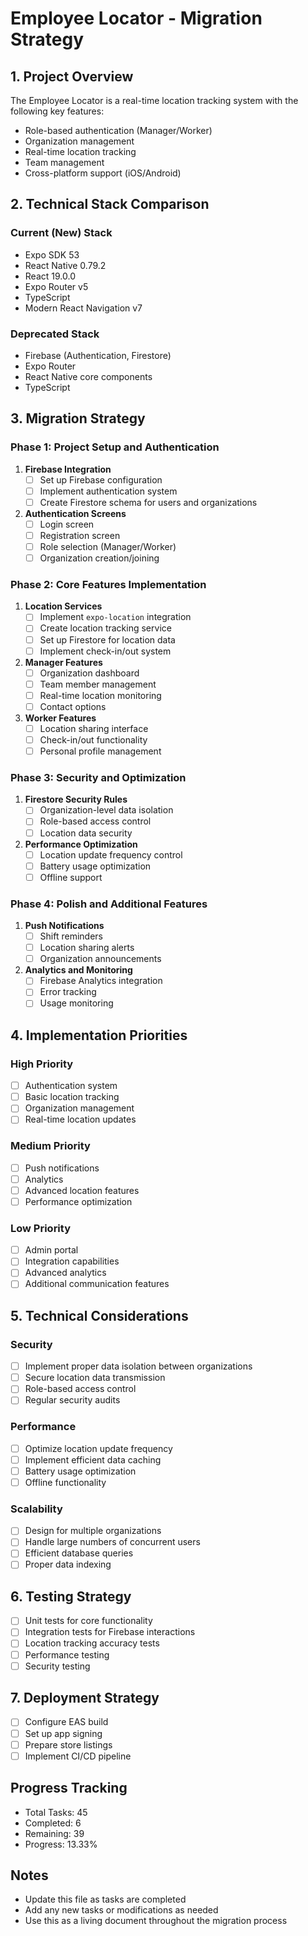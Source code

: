 # Employee Locator - Migration Strategy

## 1. Project Overview
The Employee Locator is a real-time location tracking system with the following key features:
- Role-based authentication (Manager/Worker)
- Organization management
- Real-time location tracking
- Team management
- Cross-platform support (iOS/Android)

## 2. Technical Stack Comparison

### Current (New) Stack
- Expo SDK 53
- React Native 0.79.2
- React 19.0.0
- Expo Router v5
- TypeScript
- Modern React Navigation v7

### Deprecated Stack
- Firebase (Authentication, Firestore)
- Expo Router
- React Native core components
- TypeScript

## 3. Migration Strategy

### Phase 1: Project Setup and Authentication
1. **Firebase Integration**
   - [ ] Set up Firebase configuration
   - [ ] Implement authentication system
   - [ ] Create Firestore schema for users and organizations

2. **Authentication Screens**
   - [ ] Login screen
   - [ ] Registration screen
   - [ ] Role selection (Manager/Worker)
   - [ ] Organization creation/joining

### Phase 2: Core Features Implementation
1. **Location Services**
   - [ ] Implement `expo-location` integration
   - [ ] Create location tracking service
   - [ ] Set up Firestore for location data
   - [ ] Implement check-in/out system

2. **Manager Features**
   - [ ] Organization dashboard
   - [ ] Team member management
   - [ ] Real-time location monitoring
   - [ ] Contact options

3. **Worker Features**
   - [ ] Location sharing interface
   - [ ] Check-in/out functionality
   - [ ] Personal profile management

### Phase 3: Security and Optimization
1. **Firestore Security Rules**
   - [ ] Organization-level data isolation
   - [ ] Role-based access control
   - [ ] Location data security

2. **Performance Optimization**
   - [ ] Location update frequency control
   - [ ] Battery usage optimization
   - [ ] Offline support

### Phase 4: Polish and Additional Features
1. **Push Notifications**
   - [ ] Shift reminders
   - [ ] Location sharing alerts
   - [ ] Organization announcements

2. **Analytics and Monitoring**
   - [ ] Firebase Analytics integration
   - [ ] Error tracking
   - [ ] Usage monitoring

## 4. Implementation Priorities

### High Priority
- [ ] Authentication system
- [ ] Basic location tracking
- [ ] Organization management
- [ ] Real-time location updates

### Medium Priority
- [ ] Push notifications
- [ ] Analytics
- [ ] Advanced location features
- [ ] Performance optimization

### Low Priority
- [ ] Admin portal
- [ ] Integration capabilities
- [ ] Advanced analytics
- [ ] Additional communication features

## 5. Technical Considerations

### Security
- [ ] Implement proper data isolation between organizations
- [ ] Secure location data transmission
- [ ] Role-based access control
- [ ] Regular security audits

### Performance
- [ ] Optimize location update frequency
- [ ] Implement efficient data caching
- [ ] Battery usage optimization
- [ ] Offline functionality

### Scalability
- [ ] Design for multiple organizations
- [ ] Handle large numbers of concurrent users
- [ ] Efficient database queries
- [ ] Proper data indexing

## 6. Testing Strategy
- [ ] Unit tests for core functionality
- [ ] Integration tests for Firebase interactions
- [ ] Location tracking accuracy tests
- [ ] Performance testing
- [ ] Security testing

## 7. Deployment Strategy
- [ ] Configure EAS build
- [ ] Set up app signing
- [ ] Prepare store listings
- [ ] Implement CI/CD pipeline

## Progress Tracking
- Total Tasks: 45
- Completed: 6
- Remaining: 39
- Progress: 13.33%

## Notes
- Update this file as tasks are completed
- Add any new tasks or modifications as needed
- Use this as a living document throughout the migration process 